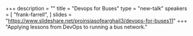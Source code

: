 +++
description = ""
title = "Devops for Buses"
type = "new-talk"
speakers = [
        "frank-farrell",
]
slides = "https://www.slideshare.net/proinsiasofearghail3/devops-for-buses11"
+++
"Applying lessons from DevOps to running a bus network."